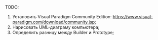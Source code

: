 TODO:
1. Установить Visual Paradigm Community Edition:
	https://www.visual-paradigm.com/download/community.jsp;
2. Нарисовать UML-диаграму компьютера;
3. Определить разницу между Builder и Prototype;
